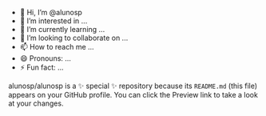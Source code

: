 - 👋 Hi, I’m @alunosp
- 👀 I’m interested in ...
- 🌱 I’m currently learning ...
- 💞️ I’m looking to collaborate on ...
- 📫 How to reach me ...
- 😄 Pronouns: ...
- ⚡ Fun fact: ...

alunosp/alunosp is a ✨ special ✨ repository because its `README.md` (this file) appears on your GitHub profile.
You can click the Preview link to take a look at your changes.

